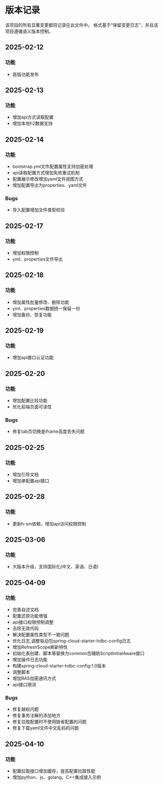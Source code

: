 # 版本记录

该项目的所有显著变更都将记录在此文件中。
格式基于“保留变更日志”，并且该项目遵循语义版本控制。


## 2025-02-12
### 功能
- 首版功能发布

## 2025-02-13
### 功能
- 增加api方式读取配置
- 增加本地h2数据支持

## 2025-02-14
### 功能
- bootstrap.yml文件配置属性支持加密处理
- api读取配置方式增加失败重试机制
- 配置展示修改增加yaml文件视图方式
- 增加配置导出为properties、yaml文件

### Bugs
- 导入配置增加文件类型校验

## 2025-02-17
### 功能
- 增加权限控制
- yml、properties文件导出

## 2025-02-18
### 功能
- 增加属性批量修改、删除功能
- yml、properties数据统一保留一份
- 增加备份、恢复功能

## 2025-02-19
### 功能
- 增加api接口认证功能

## 2025-02-20
### 功能
- 增加配置比较功能
- 优化前端页面可读性

### Bugs
- 修复tab页切换是iframe高度丢失问题

## 2025-02-25
### 功能
- 增加引导文档
- 增加单配置api接口

## 2025-02-28
### 功能
- 更新h-sm依赖，增加api访问权限控制

## 2025-03-06
### 功能
- 大版本升级，支持国际化(中文、英语、日语)

## 2025-04-09
### 功能
- 完善自述文档
- 配置还原功能增强
- api接口权限控制调整
- 去除无效代码
- 解决配置属性类型不一致问题
- 优化日志,调整驱动包spring-cloud-starter-hdbc-config日志
- 增加RefreshScope刷新特性
- 初始化表创建、脚本等替换为common包辅助ScriptInitialAware接口
- 增加操作日志功能
- 构建spring-cloud-starter-hdbc-config:1.0版本
- 调整脚本
- 增加RAS加密通讯方式
- api接口限流

### Bugs
- 修复越权问题
- 修复事务注解的添加地方
- 修复拉取配置时不使用缺省配置的问题
- 修复下载yaml文件中文乱码的问题

## 2025-04-10
### 功能
- 配置拉取接口增加缓存，提高配置拉取性能
- 增加python、js、golang、C++集成接入示例
